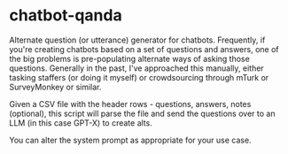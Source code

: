 # chatbot-qanda

Alternate question (or utterance) generator for chatbots.  Frequently, if you're creating chatbots based on a set of questions and answers, one of the big problems is pre-populating
alternate ways of asking those questions.  Generally in the past, I've approached this manually, either tasking staffers (or doing it myself) or crowdsourcing through mTurk or SurveyMonkey
or similar.

Given a CSV file with the header rows - questions, answers, notes (optional), this script will parse the file and send the questions over to an LLM (in this case GPT-X) to create alts.

You can alter the system prompt as appropriate for your use case.
